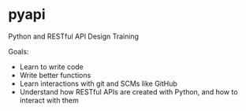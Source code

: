 # pyapi
Python and RESTful API Design Training

Goals:
- Learn to write code
- Write better functions
- Learn interactions with git and SCMs like GitHub
- Understand how RESTful APIs are created with Python, and how to interact with them

